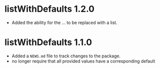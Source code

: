 # listWithDefaults 1.2.0

* Added the ability for the ... to be replaced with a list.

# listWithDefaults 1.1.0

* Added a `NEWS.md` file to track changes to the package.
* no longer require that all provided values have a corresponding default
